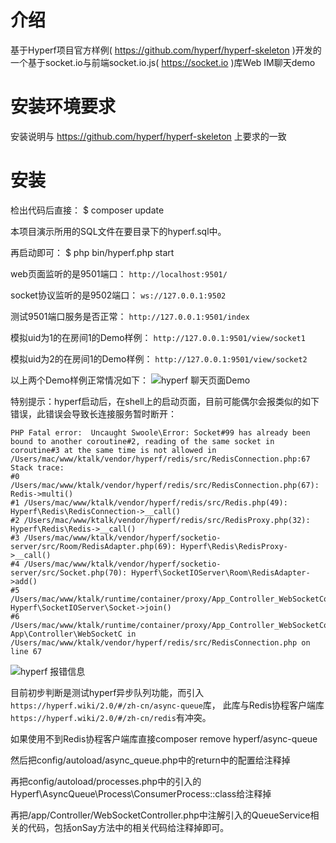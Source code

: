 # 介绍

基于Hyperf项目官方样例( https://github.com/hyperf/hyperf-skeleton )开发的一个基于socket.io与前端socket.io.js( https://socket.io )库Web IM聊天demo

# 安装环境要求
安装说明与 https://github.com/hyperf/hyperf-skeleton 上要求的一致

# 安装

检出代码后直接：
$ composer update

本项目演示所用的SQL文件在要目录下的hyperf.sql中。

再启动即可：
$ php bin/hyperf.php start

web页面监听的是9501端口：
`http://localhost:9501/`

socket协议监听的是9502端口：
`ws://127.0.0.1:9502`

测试9501端口服务是否正常：
`http://127.0.0.1:9501/index`

模拟uid为1的在房间1的Demo样例：
`http://127.0.0.1:9501/view/socket1`

模拟uid为2的在房间1的Demo样例：
`http://127.0.0.1:9501/view/socket2`

以上两个Demo样例正常情况如下：
![hyperf 聊天页面Demo](http://pcms.jianmovie.com/1600936293417.jpg "聊天页面Demo")

特别提示：hyperf启动后，在shell上的启动页面，目前可能偶尔会报类似的如下错误，此错误会导致长连接服务暂时断开：
````
PHP Fatal error:  Uncaught Swoole\Error: Socket#99 has already been bound to another coroutine#2, reading of the same socket in coroutine#3 at the same time is not allowed in /Users/mac/www/ktalk/vendor/hyperf/redis/src/RedisConnection.php:67
Stack trace:
#0 /Users/mac/www/ktalk/vendor/hyperf/redis/src/RedisConnection.php(67): Redis->multi()
#1 /Users/mac/www/ktalk/vendor/hyperf/redis/src/Redis.php(49): Hyperf\Redis\RedisConnection->__call()
#2 /Users/mac/www/ktalk/vendor/hyperf/redis/src/RedisProxy.php(32): Hyperf\Redis\Redis->__call()
#3 /Users/mac/www/ktalk/vendor/hyperf/socketio-server/src/Room/RedisAdapter.php(69): Hyperf\Redis\RedisProxy->__call()
#4 /Users/mac/www/ktalk/vendor/hyperf/socketio-server/src/Socket.php(70): Hyperf\SocketIOServer\Room\RedisAdapter->add()
#5 /Users/mac/www/ktalk/runtime/container/proxy/App_Controller_WebSocketController.proxy.php(100): Hyperf\SocketIOServer\Socket->join()
#6 /Users/mac/www/ktalk/runtime/container/proxy/App_Controller_WebSocketController.proxy.php(69): App\Controller\WebSocketC in /Users/mac/www/ktalk/vendor/hyperf/redis/src/RedisConnection.php on line 67
````
![hyperf 报错信息](http://pcms.jianmovie.com/1600936770847.jpg "报错信息")

目前初步判断是测试hyperf异步队列功能，而引入`https://hyperf.wiki/2.0/#/zh-cn/async-queue`库，
此库与Redis协程客户端库`https://hyperf.wiki/2.0/#/zh-cn/redis`有冲突。    

如果使用不到Redis协程客户端库直接composer remove hyperf/async-queue    

然后把config/autoload/async_queue.php中的return中的配置给注释掉    

再把config/autoload/processes.php中的引入的Hyperf\AsyncQueue\Process\ConsumerProcess::class给注释掉    

再把/app/Controller/WebSocketController.php中注解引入的QueueService相关的代码，包括onSay方法中的相关代码给注释掉即可。


